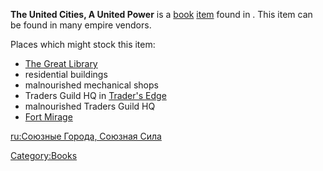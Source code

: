 **The United Cities, A United Power** is a [book](Lore_Books.md "wikilink")
[item](Items.md "wikilink") found in [](03%20-%20Projects%20&%20Wikis/Kenshi/Kenshi%20Wiki/Kenshi%20Wiki%20Template/United_Cities.md). This item can be found in many empire
vendors.

Places which might stock this item:

- [The Great Library](The_Great_Library.md "wikilink")
- residential buildings
- malnourished mechanical shops
- Traders Guild HQ in [Trader's Edge](Trader's_Edge.md "wikilink")
- malnourished Traders Guild HQ
- [Fort Mirage](Fort_Mirage.md "wikilink")

[ru:Союзные Города, Союзная
Сила](ru:Союзные_Города,_Союзная_Сила "wikilink")

[Category:Books](Category:Books "wikilink")